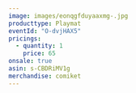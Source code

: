 ```yaml
---
image: images/eonqgfduyaaxmg-.jpg
producttype: Playmat
eventId: "O-dvjHAX5"
pricings:
  - quantity: 1
    price: 65
onsale: true
asin: s-CBDRiMV1g
merchandise: comiket
---
```

